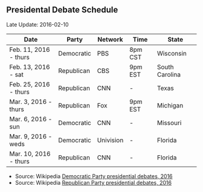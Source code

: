 ## Presidental Debate Schedule ##
Late Update: 2016-02-10


Date                | Party       | Network   | Time    | State
--------------------|-------------|-----------|---------|------
Feb. 11, 2016 - thurs | Democratic  | PBS       | 8pm CST | Wisconsin
Feb. 13, 2016 - sat   | Republican  | CBS       | 9pm EST | South Carolina
Feb. 25, 2016 - thurs | Republican  | CNN       | -       | Texas
Mar. 3, 2016  - thurs | Republican  | Fox       | 9pm EST | Michigan 
Mar. 6, 2016  - sun   | Democratic  | CNN       | -       | Missouri
Mar. 9, 2016  - weds  | Democratic  | Univision | -       | Florida
Mar. 10, 2016 - thurs | Republican  | CNN       | -       | Florida

- Source: Wikipedia [Democratic Party presidential debates, 2016](https://en.wikipedia.org/wiki/Democratic_Party_presidential_debates,_2016)
- Source: Wikipedia [Republican Party presidential debates, 2016](https://en.wikipedia.org/wiki/Republican_Party_presidential_debates,_2016)
